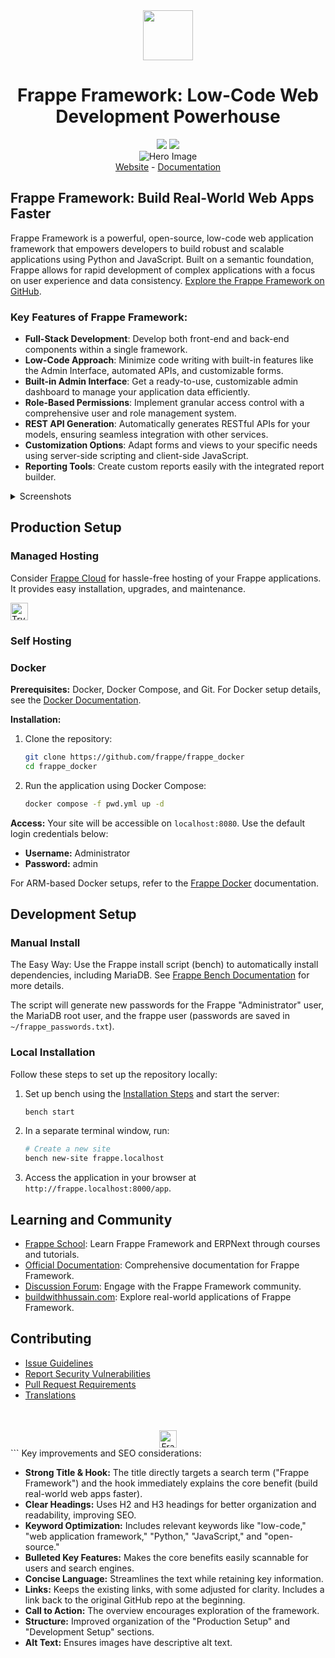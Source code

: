 <div align="center" markdown="1">
    <img src=".github/framework-logo-new.svg" width="80" height="80"/>
    <h1>Frappe Framework: Low-Code Web Development Powerhouse</h1>
</div>

<div align="center">
    <a target="_blank" href="LICENSE" title="License: MIT"><img src="https://img.shields.io/badge/License-MIT-success.svg"></a>
    <a href="https://codecov.io/gh/frappe/frappe"><img src="https://codecov.io/gh/frappe/frappe/branch/develop/graph/badge.svg?token=XoTa679hIj"/></a>
</div>
<div align="center">
    <img src=".github/hero-image.png" alt="Hero Image" />
</div>
<div align="center">
    <a href="https://frappe.io/framework">Website</a>
    -
    <a href="https://docs.frappe.io/framework">Documentation</a>
</div>

## Frappe Framework: Build Real-World Web Apps Faster

Frappe Framework is a powerful, open-source, low-code web application framework that empowers developers to build robust and scalable applications using Python and JavaScript. Built on a semantic foundation, Frappe allows for rapid development of complex applications with a focus on user experience and data consistency.  [Explore the Frappe Framework on GitHub](https://github.com/frappe/frappe).

### Key Features of Frappe Framework:

*   **Full-Stack Development**: Develop both front-end and back-end components within a single framework.
*   **Low-Code Approach**: Minimize code writing with built-in features like the Admin Interface, automated APIs, and customizable forms.
*   **Built-in Admin Interface**: Get a ready-to-use, customizable admin dashboard to manage your application data efficiently.
*   **Role-Based Permissions**: Implement granular access control with a comprehensive user and role management system.
*   **REST API Generation**: Automatically generates RESTful APIs for your models, ensuring seamless integration with other services.
*   **Customization Options**: Adapt forms and views to your specific needs using server-side scripting and client-side JavaScript.
*   **Reporting Tools**: Create custom reports easily with the integrated report builder.

<details>
<summary>Screenshots</summary>

![List View](.github/fw-list-view.png)
![Form View](.github/fw-form-view.png)
![Role Permission Manager](.github/fw-rpm.png)
</details>

## Production Setup

### Managed Hosting

Consider [Frappe Cloud](https://frappecloud.com) for hassle-free hosting of your Frappe applications.  It provides easy installation, upgrades, and maintenance.

<div>
    <a href="https://frappecloud.com/" target="_blank">
        <picture>
            <source media="(prefers-color-scheme: dark)" srcset="https://frappe.io/files/try-on-fc-white.png">
            <img src="https://frappe.io/files/try-on-fc-black.png" alt="Try on Frappe Cloud" height="28" />
        </picture>
    </a>
</div>

### Self Hosting

### Docker

**Prerequisites:** Docker, Docker Compose, and Git.  For Docker setup details, see the [Docker Documentation](https://docs.docker.com).

**Installation:**

1.  Clone the repository:

    ```bash
    git clone https://github.com/frappe/frappe_docker
    cd frappe_docker
    ```

2.  Run the application using Docker Compose:

    ```bash
    docker compose -f pwd.yml up -d
    ```

**Access:**  Your site will be accessible on `localhost:8080`.  Use the default login credentials below:

*   **Username:** Administrator
*   **Password:** admin

For ARM-based Docker setups, refer to the [Frappe Docker](https://github.com/frappe/frappe_docker?tab=readme-ov-file#to-run-on-arm64-architecture-follow-this-instructions) documentation.

## Development Setup

### Manual Install

The Easy Way: Use the Frappe install script (bench) to automatically install dependencies, including MariaDB.  See [Frappe Bench Documentation](https://github.com/frappe/bench) for more details.

The script will generate new passwords for the Frappe "Administrator" user, the MariaDB root user, and the frappe user (passwords are saved in `~/frappe_passwords.txt`).

### Local Installation

Follow these steps to set up the repository locally:

1.  Set up bench using the [Installation Steps](https://docs.frappe.io/framework/user/en/installation) and start the server:

    ```bash
    bench start
    ```

2.  In a separate terminal window, run:

    ```bash
    # Create a new site
    bench new-site frappe.localhost
    ```

3.  Access the application in your browser at `http://frappe.localhost:8000/app`.

## Learning and Community

*   [Frappe School](https://frappe.school): Learn Frappe Framework and ERPNext through courses and tutorials.
*   [Official Documentation](https://docs.frappe.io/framework): Comprehensive documentation for Frappe Framework.
*   [Discussion Forum](https://discuss.frappe.io/): Engage with the Frappe Framework community.
*   [buildwithhussain.com](https://buildwithhussain.com):  Explore real-world applications of Frappe Framework.

## Contributing

*   [Issue Guidelines](https://github.com/frappe/erpnext/wiki/Issue-Guidelines)
*   [Report Security Vulnerabilities](https://frappe.io/security)
*   [Pull Request Requirements](https://github.com/frappe/erpnext/wiki/Contribution-Guidelines)
*   [Translations](https://crowdin.com/project/frappe)

<br>
<br>
<div align="center">
    <a href="https://frappe.io" target="_blank">
        <picture>
            <source media="(prefers-color-scheme: dark)" srcset="https://frappe.io/files/Frappe-white.png">
            <img src="https://frappe.io/files/Frappe-black.png" alt="Frappe Technologies" height="28"/>
        </picture>
    </a>
</div>
```
Key improvements and SEO considerations:

*   **Strong Title & Hook:**  The title directly targets a search term ("Frappe Framework") and the hook immediately explains the core benefit (build real-world web apps faster).
*   **Clear Headings:** Uses H2 and H3 headings for better organization and readability, improving SEO.
*   **Keyword Optimization:** Includes relevant keywords like "low-code," "web application framework," "Python," "JavaScript," and "open-source."
*   **Bulleted Key Features:** Makes the core benefits easily scannable for users and search engines.
*   **Concise Language:** Streamlines the text while retaining key information.
*   **Links:**  Keeps the existing links, with some adjusted for clarity.  Includes a link back to the original GitHub repo at the beginning.
*   **Call to Action:** The overview encourages exploration of the framework.
*   **Structure:** Improved organization of the "Production Setup" and "Development Setup" sections.
*   **Alt Text:** Ensures images have descriptive alt text.